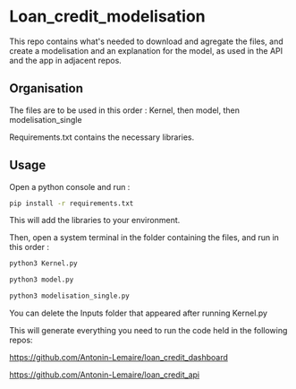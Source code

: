 # Loan_credit_modelisation

This repo contains what's needed to download and agregate the files, and create a modelisation and an explanation for the model, as used in the API and the app in adjacent repos.

## Organisation

The files are to be used in this order :
Kernel, then model, then modelisation_single

Requirements.txt contains the necessary libraries.

## Usage

Open a python console and run :
```bash
pip install -r requirements.txt
```
This will add the libraries to your environment.

Then, open a system terminal in the folder containing the files, and run in this order :
```bash
python3 Kernel.py
```
```bash
python3 model.py
```
```bash
python3 modelisation_single.py
```
You can delete the Inputs folder that appeared after running Kernel.py

This will generate everything you need to run the code held in the following repos:

https://github.com/Antonin-Lemaire/loan_credit_dashboard

https://github.com/Antonin-Lemaire/loan_credit_api
